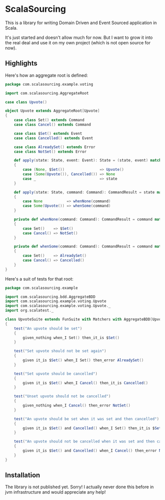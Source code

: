 # ScalaSourcing

This is a library for writing Domain Driven and Event Sourced application in Scala.

It's just started and doesn't allow much for now. But I want to grow it into the real deal and use it on my own project (which is not open source for now).


## Highlights

Here's how an aggregate root is defined:

```scala
package com.scalasourcing.example.voting

import com.scalasourcing.AggregateRoot

case class Upvote()

object Upvote extends AggregateRoot[Upvote]
{
    case class Set() extends Command
    case class Cancel() extends Command

    case class $Set() extends Event
    case class Cancelled() extends Event

    case class AlreadySet() extends Error
    case class NotSet() extends Error

    def apply(state: State, event: Event): State = (state, event) match
    {
        case (None, $Set())                => Upvote()
        case (Some(Upvote()), Cancelled()) => None
        case _                             => state
    }

    def apply(state: State, command: Command): CommandResult = state match
    {
        case None           => whenNone(command)
        case Some(Upvote()) => whenSome(command)
    }

    private def whenNone(command: Command): CommandResult = command match
    {
        case Set()    => $Set()
        case Cancel() => NotSet()
    }

    private def whenSome(command: Command): CommandResult = command match
    {
        case Set()    => AlreadySet()
        case Cancel() => Cancelled()
    }
}
```

Here's a suit of tests for that root:

```scala
package com.scalasourcing.example

import com.scalasourcing.bdd.AggregateBDD
import com.scalasourcing.example.voting.Upvote
import com.scalasourcing.example.voting.Upvote._
import org.scalatest._

class UpvoteSuite extends FunSuite with Matchers with AggregateBDD[Upvote]
{
    test("An upvote should be set")
    {
        given_nothing when_I Set() then_it_is $Set()
    }

    test("Set upvote should not be set again")
    {
        given it_is $Set() when_I Set() then_error AlreadySet()
    }

    test("Set upvote should be cancelled")
    {
        given it_is $Set() when_I Cancel() then_it_is Cancelled()
    }

    test("Unset upvote should not be cancelled")
    {
        given_nothing when_I Cancel() then_error NotSet()
    }

    test("An upvote should be set when it was set and then cancelled")
    {
        given it_is $Set() and Cancelled() when_I Set() then_it_is $Set()
    }

    test("An upvote should not be cancelled when it was set and then cancelled")
    {
        given it_is $Set() and Cancelled() when_I Cancel() then_error NotSet()
    }
}
```

## Installation
The library is not published yet. Sorry! I actually never done this before in jvm infrastructure and would appreciate any help!